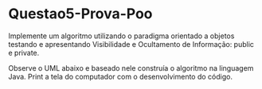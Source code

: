 # Questao5-Prova-Poo

Implemente um algoritmo utilizando o paradigma orientado a objetos testando e apresentando Visibilidade e Ocultamento de Informação: public e private.

Observe o UML abaixo e baseado nele construía o algoritmo na linguagem Java. Print a tela do computador com o desenvolvimento do código.


